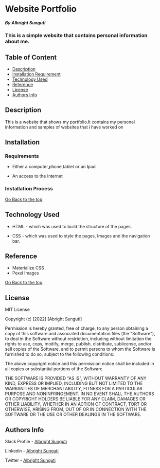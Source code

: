 # Website Portfolio
 
 ##### By Albright Sunguti
 ### This is a simple website that contains personal information about me.
 
 ## Table of Content
 
 + [Description](#description)
 + [Installation Requirement](#Installation)
 + [Technology Used](#technology-used)
 + [Reference](#reference)
 + [License](License)
 + [Authors Info](#author-Info)
 
 ## Description
 <p>This is  a website that shows my portfolio.It contains my personal information and samples of websites that i have worked on</p>
 
 ## Installation
 
 ### Requirements
 
 * Either a computer,phone,tablet or an Ipad
 
 * An access to the Internet
 
 ### Installation Process
 
 [Go Back to the top](#portfolio)
 ## Technology Used
 * HTML - which was used to build the structure of the pages.
 
 * CSS - which was used to style the pages, Images and the navigation bar.
 
 ## Reference
 * Materialize CSS
 * Pexel Images
 
 [Go Back to the top](#portfolio)

 ## License
 
 MIT License
 
 Copyright (c) [2022] [Abright Sunguti]
 
 Permission is hereby granted, free of charge, to any person obtaining a copy
 of this software and associated documentation files (the "Software"), to deal
 in the Software without restriction, including without limitation the rights
 to use, copy, modify, merge, publish, distribute, sublicense, and/or sell
 copies of the Software, and to permit persons to whom the Software is
 furnished to do so, subject to the following conditions:
 
 The above copyright notice and this permission notice shall be included in all
 copies or substantial portions of the Software.
 
 THE SOFTWARE IS PROVIDED "AS IS", WITHOUT WARRANTY OF ANY KIND, EXPRESS OR
 IMPLIED, INCLUDING BUT NOT LIMITED TO THE WARRANTIES OF MERCHANTABILITY,
 FITNESS FOR A PARTICULAR PURPOSE AND NONINFRINGEMENT. IN NO EVENT SHALL THE
 AUTHORS OR COPYRIGHT HOLDERS BE LIABLE FOR ANY CLAIM, DAMAGES OR OTHER
 LIABILITY, WHETHER IN AN ACTION OF CONTRACT, TORT OR OTHERWISE, ARISING FROM,
 OUT OF OR IN CONNECTION WITH THE SOFTWARE OR THE USE OR OTHER DEALINGS IN THE
 SOFTWARE.
 
 
 
 ## Authors Info
 
 Slack Profile - [Albright Sunguti](https://moringaclassroom.slack.com/team/U032HD2N1BR)
 
 Linkedin - [Albright Sunguti](https://www.linkedin.com/in/albright-sunguti-405102216/)

Twitter - [Albright Sunguti](https://twitter.com/bright_sunguti)
 

 

